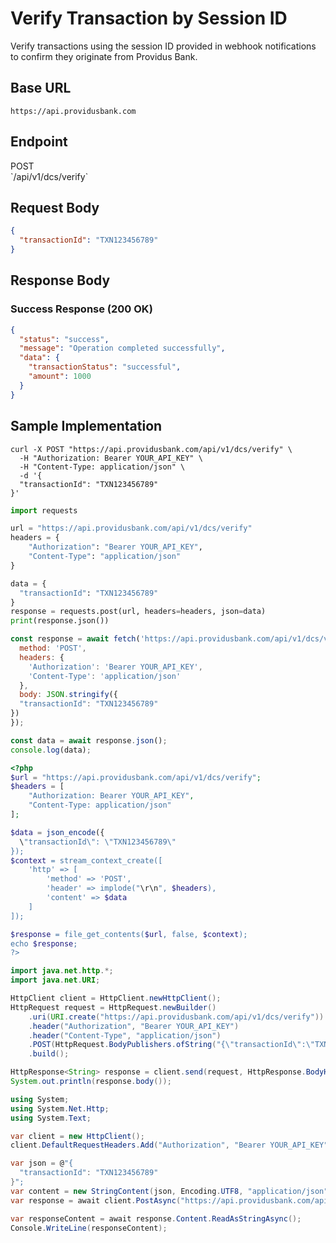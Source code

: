 # Verify Transaction by Session ID

Verify transactions using the session ID provided in webhook notifications to confirm they originate from Providus Bank.

## Base URL

```
https://api.providusbank.com
```

## Endpoint

<div class="method post">POST</div> `/api/v1/dcs/verify`



## Request Body

```json
{
  "transactionId": "TXN123456789"
}
```


## Response Body

### Success Response (200 OK)

```json
{
  "status": "success",
  "message": "Operation completed successfully",
  "data": {
    "transactionStatus": "successful",
    "amount": 1000
  }
}
```

## Sample Implementation

```curl
curl -X POST "https://api.providusbank.com/api/v1/dcs/verify" \
  -H "Authorization: Bearer YOUR_API_KEY" \
  -H "Content-Type: application/json" \
  -d '{
  "transactionId": "TXN123456789"
}'
```

```python
import requests

url = "https://api.providusbank.com/api/v1/dcs/verify"
headers = {
    "Authorization": "Bearer YOUR_API_KEY",
    "Content-Type": "application/json"
}

data = {
  "transactionId": "TXN123456789"
}
response = requests.post(url, headers=headers, json=data)
print(response.json())
```

```javascript
const response = await fetch('https://api.providusbank.com/api/v1/dcs/verify', {
  method: 'POST',
  headers: {
    'Authorization': 'Bearer YOUR_API_KEY',
    'Content-Type': 'application/json'
  },
  body: JSON.stringify({
  "transactionId": "TXN123456789"
})
});

const data = await response.json();
console.log(data);
```

```php
<?php
$url = "https://api.providusbank.com/api/v1/dcs/verify";
$headers = [
    "Authorization: Bearer YOUR_API_KEY",
    "Content-Type: application/json"
];

$data = json_encode({
  \"transactionId\": \"TXN123456789\"
});
$context = stream_context_create([
    'http' => [
        'method' => 'POST',
        'header' => implode("\r\n", $headers),
        'content' => $data
    ]
]);

$response = file_get_contents($url, false, $context);
echo $response;
?>
```

```java
import java.net.http.*;
import java.net.URI;

HttpClient client = HttpClient.newHttpClient();
HttpRequest request = HttpRequest.newBuilder()
    .uri(URI.create("https://api.providusbank.com/api/v1/dcs/verify"))
    .header("Authorization", "Bearer YOUR_API_KEY")
    .header("Content-Type", "application/json")
    .POST(HttpRequest.BodyPublishers.ofString("{\"transactionId\":\"TXN123456789\"}"))
    .build();

HttpResponse<String> response = client.send(request, HttpResponse.BodyHandlers.ofString());
System.out.println(response.body());
```

```csharp
using System;
using System.Net.Http;
using System.Text;

var client = new HttpClient();
client.DefaultRequestHeaders.Add("Authorization", "Bearer YOUR_API_KEY");

var json = @"{
  "transactionId": "TXN123456789"
}";
var content = new StringContent(json, Encoding.UTF8, "application/json");
var response = await client.PostAsync("https://api.providusbank.com/api/v1/dcs/verify", content);

var responseContent = await response.Content.ReadAsStringAsync();
Console.WriteLine(responseContent);
```

